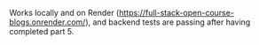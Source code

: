 Works locally and on Render (https://full-stack-open-course-blogs.onrender.com/), and backend tests are passing after having completed part 5.